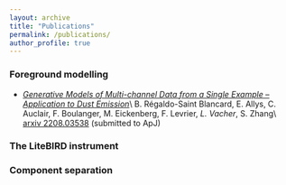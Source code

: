 ```yaml
---
layout: archive
title: "Publications"
permalink: /publications/
author_profile: true
---
```


### Foreground modelling

- [*Generative Models of Multi-channel Data from a Single Example – Application to Dust Emission*]( (_publications/2022-08-06-multifreq-WPH))\\
B. Régaldo-Saint Blancard, E. Allys, C. Auclair, F. Boulanger, M. Eickenberg, F. Levrier, *L. Vacher*, S. Zhang\\
[arxiv 2208.03538](https://arxiv.org/pdf/2208.03538.pdf) (submitted to ApJ)


### The LiteBIRD instrument

### Component separation
